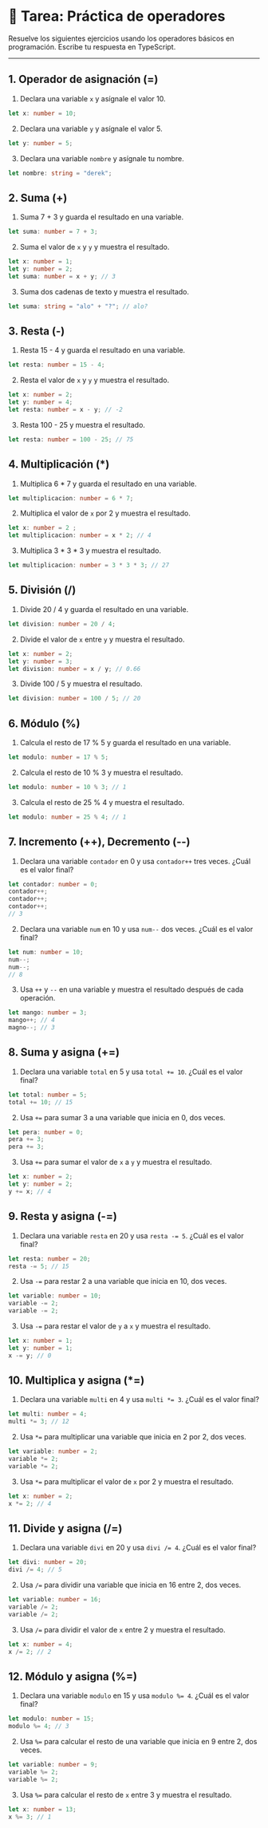 # 📝 Tarea: Práctica de operadores

Resuelve los siguientes ejercicios usando los operadores básicos en programación. Escribe tu respuesta en TypeScript.

---

## 1. Operador de asignación (=)
1. Declara una variable `x` y asígnale el valor 10.
```typescript
let x: number = 10;

```
2. Declara una variable `y` y asígnale el valor 5.
```typescript
let y: number = 5;

```
3. Declara una variable `nombre` y asígnale tu nombre.
```typescript
let nombre: string = "derek";

```

## 2. Suma (+)
1. Suma 7 + 3 y guarda el resultado en una variable.
```typescript
let suma: number = 7 + 3;

```
2. Suma el valor de `x` y `y` y muestra el resultado.
```typescript
let x: number = 1;
let y: number = 2;
let suma: number = x + y; // 3

```
3. Suma dos cadenas de texto y muestra el resultado.
```typescript
let suma: string = "alo" + "?"; // alo?

```

## 3. Resta (-)
1. Resta 15 - 4 y guarda el resultado en una variable.
```typescript
let resta: number = 15 - 4;

```
2. Resta el valor de `x` y `y` y muestra el resultado.
```typescript
let x: number = 2;
let y: number = 4;
let resta: number = x - y; // -2

```
3. Resta 100 - 25 y muestra el resultado.
```typescript
let resta: number = 100 - 25; // 75

```

## 4. Multiplicación (*)
1. Multiplica 6 * 7 y guarda el resultado en una variable.
```typescript
let multiplicacion: number = 6 * 7;
```
2. Multiplica el valor de `x` por 2 y muestra el resultado.
```typescript
let x: number = 2 ;
let multiplicacion: number = x * 2; // 4

```
3. Multiplica 3 * 3 * 3 y muestra el resultado.
```typescript
let multiplicacion: number = 3 * 3 * 3; // 27

```

## 5. División (/)
1. Divide 20 / 4 y guarda el resultado en una variable.
```typescript
let division: number = 20 / 4;

```
2. Divide el valor de `x` entre `y` y muestra el resultado.
```typescript
let x: number = 2;
let y: number = 3;
let division: number = x / y; // 0.66

```
3. Divide 100 / 5 y muestra el resultado.
```typescript
let division: number = 100 / 5; // 20 

```

## 6. Módulo (%)
1. Calcula el resto de 17 % 5 y guarda el resultado en una variable.
```typescript
let modulo: number = 17 % 5;

```
2. Calcula el resto de 10 % 3 y muestra el resultado.
```typescript
let modulo: number = 10 % 3; // 1

```
3. Calcula el resto de 25 % 4 y muestra el resultado.
```typescript
let modulo: number = 25 % 4; // 1

```

## 7. Incremento (++), Decremento (--)
1. Declara una variable `contador` en 0 y usa `contador++` tres veces. ¿Cuál es el valor final?
```typescript
let contador: number = 0;
contador++;
contador++;
contador++;
// 3
```
2. Declara una variable `num` en 10 y usa `num--` dos veces. ¿Cuál es el valor final?
```typescript
let num: number = 10; 
num--;
num--;
// 8 
```
3. Usa `++` y `--` en una variable y muestra el resultado después de cada operación.
```typescript
let mango: number = 3;
mango++; // 4
magno--; // 3
```

## 8. Suma y asigna (+=)
1. Declara una variable `total` en 5 y usa `total += 10`. ¿Cuál es el valor final?
```typescript
let total: number = 5;
total += 10; // 15
```
2. Usa `+=` para sumar 3 a una variable que inicia en 0, dos veces.
```typescript
let pera: number = 0;
pera += 3;
pera += 3;
```
3. Usa `+=` para sumar el valor de `x` a `y` y muestra el resultado.
```typescript
let x: number = 2;
let y: number = 2;
y += x; // 4

```

## 9. Resta y asigna (-=)
1. Declara una variable `resta` en 20 y usa `resta -= 5`. ¿Cuál es el valor final?
```typescript
let resta: number = 20;
resta -= 5; // 15

```
2. Usa `-=` para restar 2 a una variable que inicia en 10, dos veces.
```typescript
let variable: number = 10;
variable -= 2;
variable -= 2;
```
3. Usa `-=` para restar el valor de `y` a `x` y muestra el resultado.
```typescript
let x: number = 1;
let y: number = 1;
x -= y; // 0

```

## 10. Multiplica y asigna (*=)
1. Declara una variable `multi` en 4 y usa `multi *= 3`. ¿Cuál es el valor final?
```typescript
let multi: number = 4;
multi *= 3; // 12
```
2. Usa `*=` para multiplicar una variable que inicia en 2 por 2, dos veces.
```typescript
let variable: number = 2;
variable *= 2;
variable *= 2;
```
3. Usa `*=` para multiplicar el valor de `x` por 2 y muestra el resultado.
```typescript
let x: number = 2;
x *= 2; // 4
```

## 11. Divide y asigna (/=)
1. Declara una variable `divi` en 20 y usa `divi /= 4`. ¿Cuál es el valor final?
```typescript
let divi: number = 20; 
divi /= 4; // 5
```
2. Usa `/=` para dividir una variable que inicia en 16 entre 2, dos veces.
```typescript
let variable: number = 16;
variable /= 2;
variable /= 2;
```
3. Usa `/=` para dividir el valor de `x` entre 2 y muestra el resultado.
```typescript
let x: number = 4;
x /= 2; // 2

```

## 12. Módulo y asigna (%=)
1. Declara una variable `modulo` en 15 y usa `modulo %= 4`. ¿Cuál es el valor final?
```typescript
let modulo: number = 15;
modulo %= 4; // 3

```
2. Usa `%=` para calcular el resto de una variable que inicia en 9 entre 2, dos veces.
```typescript
let variable: number = 9;
variable %= 2;
variable %= 2;
```
3. Usa `%=` para calcular el resto de `x` entre 3 y muestra el resultado.
```typescript
let x: number = 13;
x %= 3; // 1

```
